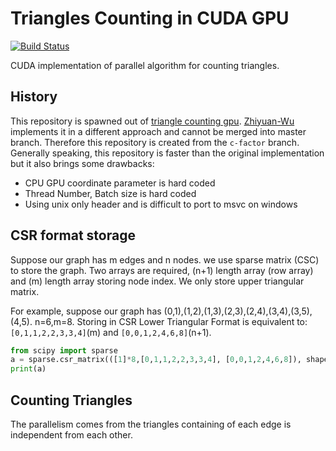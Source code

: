 Triangles Counting in CUDA GPU
=========
[![Build Status](https://travis-ci.com/zhaofeng-shu33/triangle_counting_gpu_v2.svg?branch=master)](https://travis-ci.com/zhaofeng-shu33/triangle_counting_gpu_v2)

CUDA implementation of parallel algorithm for counting triangles.

## History
This repository is spawned out of [triangle counting gpu](https://github.com/zhaofeng-shu33/triangle_counting_gpu).
[Zhiyuan-Wu](https://github.com/Zhiyuan-Wu) implements it in a different approach and cannot be merged into master branch. Therefore this repository is created from the `c-factor` branch. Generally speaking, this repository is faster than the original implementation but it also brings some drawbacks:

* CPU GPU coordinate parameter is hard coded
* Thread Number, Batch size is hard coded
* Using unix only header and is difficult to port to msvc on windows

## CSR format storage
Suppose our graph has m edges and n nodes.
we use sparse matrix (CSC) to store the graph. Two arrays are required, (n+1) length array
(row array) and (m) length array storing node index. We only store upper triangular matrix.

For example, suppose our graph has (0,1),(1,2),(1,3),(2,3),(2,4),(3,4),(3,5),(4,5).
n=6,m=8.
Storing in CSR Lower Triangular Format is equivalent to:
`[0,1,1,2,2,3,3,4]`(m) and `[0,0,1,2,4,6,8]`(n+1).

```Python
from scipy import sparse
a = sparse.csr_matrix(([1]*8,[0,1,1,2,2,3,3,4], [0,0,1,2,4,6,8]), shape=(6,6))
print(a)
```

## Counting Triangles
The parallelism comes from the triangles containing of each edge is independent from each other.
 
